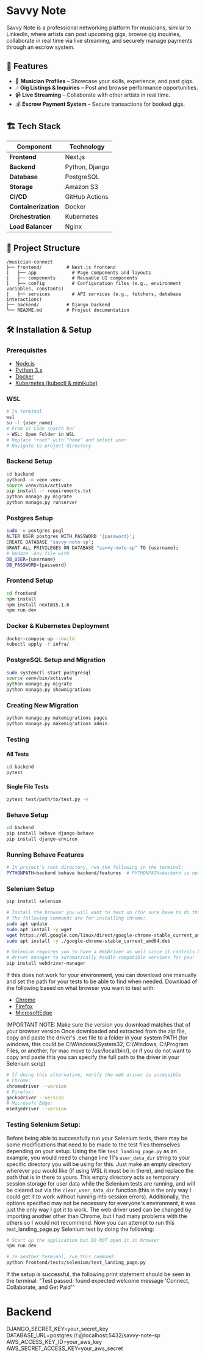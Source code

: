 # Savvy Note

Savvy Note is a professional networking platform for musicians, similar to LinkedIn, where artists can post upcoming gigs, browse gig inquiries, collaborate in real time via live streaming, and securely manage payments through an escrow system.

## 🚀 Features

- 🎤 **Musician Profiles** – Showcase your skills, experience, and past gigs.  
- 🎶 **Gig Listings & Inquiries** – Post and browse performance opportunities.  
- 📹 **Live Streaming** – Collaborate with other artists in real time.  
- 💰 **Escrow Payment System** – Secure transactions for booked gigs.  

## 🏗️ Tech Stack

| Component      | Technology |
|---------------|-----------|
| **Frontend**  | Next.js |
| **Backend**   | Python, Django |
| **Database**  | PostgreSQL |
| **Storage**   | Amazon S3 |
| **CI/CD**     | GitHub Actions |
| **Containerization** | Docker |
| **Orchestration** | Kubernetes |
| **Load Balancer** | Nginx |

## 📂 Project Structure

```
/musician-connect
├── frontend/         # Next.js frontend
|   ├── app             # Page components and layouts
|   ├── components      # Reusable UI components
|   ├── config          # Configuration files (e.g., environment variables, constants)
|   ├── services        # API services (e.g., fetchers, database interactions)
├── backend/          # Django backend
└── README.md         # Project documentation
```

## 🛠️ Installation & Setup

### Prerequisites
- [Node.js](https://nodejs.org/)
- [Python 3.x](https://www.python.org/)
- [Docker](https://www.docker.com/)
- [Kubernetes (kubectl & minikube)](https://kubernetes.io/)

### WSL
```sh
# In terminal
wsl
su -l {user_name}
# From VS Code search bar
> WSL: Open Folder in WSL
# Replace "root" with "home" and select user
# Navigate to project directory
```

### Backend Setup
```sh
cd backend
python3 -m venv venv
source venv/bin/activate
pip install -r requirements.txt
python manage.py migrate
python manage.py runserver
```

### Postgres Setup
```sh
sudo -u postgres psql
ALTER USER postgres WITH PASSWORD '{password}';
CREATE DATABASE "savvy-note-sp";
GRANT ALL PRIVILEGES ON DATABASE "savvy-note-sp" TO {username};
# Update .env file with
DB_USER={username}
DB_PASSWORD={password}
```

### Frontend Setup
```sh
cd frontend
npm install
npm install next@15.1.6
npm run dev
```

### Docker & Kubernetes Deployment
```sh
docker-compose up --build
kubectl apply -f infra/
```

### PostgreSQL Setup and Migration
```sh
sudo systemctl start postgresql
source venv/bin/activate
python manage.py migrate 
python manage.py showmigrations
```

### Creating New Migration
```sh
python manage.py makemigrations pages
python manage.py makemigrations admin
```

### Testing
#### All Tests
```sh
cd backend
pytest
```
#### Single File Tests
```sh
pytest test/path/to/test.py -v
```

### Behave Setup
```sh
cd backend
pip install behave django-behave
pip install django-environ
```

### Running Behave Features
```sh
# In project's root directory, run the following in the terminal:
PYTHONPATH=backend behave backend/features  # PYTHONPATH=backend is optional if you have set that path in your environment already
```

### Selenium Setup
```sh
pip install selenium

# Install the browser you will want to test on (for sure have to do this if using WSL, unsure if you have to for a mac)
# The following commands are for installing chrome:
sudo apt update
sudo apt install -y wget
wget https://dl.google.com/linux/direct/google-chrome-stable_current_amd64.deb
sudo apt install -y ./google-chrome-stable_current_amd64.deb

# Selenium requires you to have a WebDriver as well since it controls browsers, one way to acheive this is to install a
# driver manager to automatically handle compatible versions for you:
pip install webdriver-manager
```

If this does not work for your environment, you can download one manually and set the path for your tests to be able to find when needed. Download of the following based on what browser you want to test with:
- [Chrome](https://developer.chrome.com/docs/chromedriver/downloads)
- [Firefox](https://github.com/mozilla/geckodriver/releases)
- [MicrosoftEdge](https://developer.microsoft.com/en-us/microsoft-edge/tools/webdriver/?form=MA13LH)

IMPORTANT NOTE: Make sure the version you download matches that of your browser version Once downloaded and extracted from the zip file, copy and paste the driver's .exe file to a folder in your system PATH (for windows, this could be C:\Windows\System32, C:\Windows\, C:\Program Files\, or another, for mac move to /usr/local/bin/), or if you do not want to copy and paste this you can specify the full path to the driver in your Selenium script

```sh
# If doing this alternative, verify the web driver is accessible
# Chrome:
chromedriver --version
# Firefox:
geckodriver --version
# Microsoft Edge:
msedgedriver --version
```

### Testing Selenium Setup:
Before being able to successfully run your Selenium tests, there may be some modifications that need to be made to the test files themselves depending on your setup. Using the file `test_landing_page.py` as an example, you would need to change line 11's `user_data_dir` string to your specific directory you will be using for this. Just make an empty directory wherever you would like (if using WSL it must be in there), and replace the path that is in there to yours. This empty directory acts as temporary session storage for user data while the Selenium tests are running, and will be cleared out via the `clear_user_data_dir` function (this is the only way I could get it to work without running into session errors). Additionally, the options specified may not be necessary for everyone's environment, it was just the only way I got it to work. The web driver used can be changed by importing another other than Chrome, but I had many problems with the others so I would not recommend. Now you can attempt to run this test_landing_page.py Selenium test by doing the following:

```sh
# Start up the application but DO NOT open it in browser
npm run dev

# In another terminal, run this command:
python frontend/tests/selenium/test_landing_page.py
```

If the setup is successful, the following print statement should be seen in the terminal: "Test passed: found expected welcome message 'Connect, Collaborate, and Get Paid'"

# Backend
DJANGO_SECRET_KEY=your_secret_key
DATABASE_URL=postgres://<user>:<password>@localhost:5432/savvy-note-sp
AWS_ACCESS_KEY_ID=your_aws_key
AWS_SECRET_ACCESS_KEY=your_aws_secret
```
